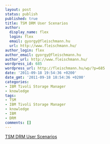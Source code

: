 ```yaml
---
layout: post
status: publish
published: true
title: TSM DRM User Scenarios
author:
  display_name: flex
  login: flex
  email: gyorgy@fleischmann.hu
  url: http://www.fleischmann.hu/
author_login: flex
author_email: gyorgy@fleischmann.hu
author_url: http://www.fleischmann.hu/
wordpress_id: 685
wordpress_url: http://fleischmann.hu/wp/?p=685
date: '2011-09-18 19:54:36 +0200'
date_gmt: '2011-09-18 18:54:36 +0200'
categories:
- IBM Tivoli Storage Manager
- knowledge
tags:
- TSM
- IBM Tivoli Storage Manager
- knowledge
- IBM
- DRM
comments: []
---
```

<p><a href="http://publib.boulder.ibm.com/tividd/td/SMAS4N/GC35-0315-01/en_US/HTML/a454g207.htm">TSM DRM User Scenarios</a></p>
